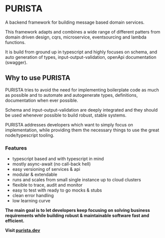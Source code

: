 # PURISTA

A backend framework for building message based domain services.

This framework adapts and combines a wide range of different patters from domain driven design, cqrs, microservice, eventsourcing and lambda functions.

It is build from ground up in typescript and highly focuses on schema, and auto generation of types, input-output-validation, openApi documentation (swagger).

## Why to use PURISTA

PURISTA tries to avoid the need for implementing boilerplate code as much as possible and to automate and autogenerate types, definitions, documentation when ever possible.

Schema and input-output-validation are deeply integrated and they should be used whenever possible to build robust, stable systems.

PURISTA addresses developers which want to simply focus on implementation, while providing them the necessary things to use the great node/typescript tooling.

### Features

- typescript based and with typescript in mind
- mostly async-await (no call-back hell)
- easy versioning of services & api
- modular & extendable
- runs and scales from small single instance up to cloud clusters
- flexible to trace, audit and monitor
- easy to test with ready to go mocks & stubs
- clean error handling
- low learning curve

**The main goal is to let developers keep focusing on solving business requirements while building robust & maintainable software fast and efficient.**

**Visit [purista.dev](https://purista.dev)**
